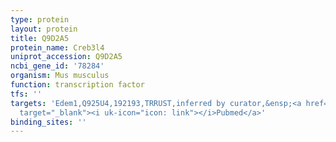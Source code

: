 ```yaml
---
type: protein
layout: protein
title: Q9D2A5
protein_name: Creb3l4
uniprot_accession: Q9D2A5
ncbi_gene_id: '78284'
organism: Mus musculus
function: transcription factor
tfs: ''
targets: 'Edem1,Q925U4,192193,TRRUST,inferred by curator,&ensp;<a href="https://www.ncbi.nlm.nih.gov/pubmed/?term=15938716%5Buid%5D"
  target="_blank"><i uk-icon="icon: link"></i>Pubmed</a>'
binding_sites: ''
---
```

